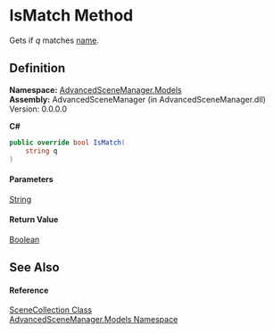 # IsMatch Method

Gets if _q_ matches [name](P_AdvancedSceneManager_Models_ASMModel_name.md).

## Definition

**Namespace:** [AdvancedSceneManager.Models](N_AdvancedSceneManager_Models.md)\
**Assembly:** AdvancedSceneManager (in AdvancedSceneManager.dll) Version: 0.0.0.0

**C#**

```c#
public override bool IsMatch(
	string q
)
```

#### Parameters

&#x20; [String](https://learn.microsoft.com/dotnet/api/system.string)&#x20;

#### Return Value

[Boolean](https://learn.microsoft.com/dotnet/api/system.boolean)

## See Also

#### Reference

[SceneCollection Class](T_AdvancedSceneManager_Models_SceneCollection.md)\
[AdvancedSceneManager.Models Namespace](N_AdvancedSceneManager_Models.md)
